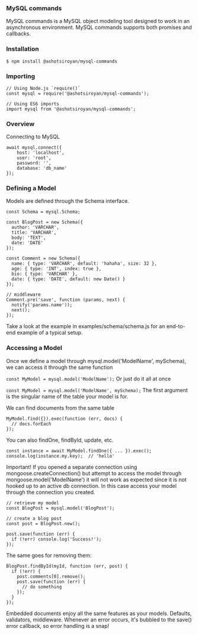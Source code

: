 ### MySQL commands
MySQL commands is a MySQL object modeling tool designed to work in an asynchronous environment. MySQL commands supports both promises and callbacks.

### Installation
`$ npm install @ashotsiroyan/mysql-commands`

### Importing
```
// Using Node.js `require()`
const mysql = require('@ashotsiroyan/mysql-commands');

// Using ES6 imports
import mysql from '@ashotsiroyan/mysql-commands';
```

### Overview
Connecting to MySQL

```
await mysql.connect({
    host: 'localhost',
    user: 'root',
    password: '',
    database: 'db_name'
});
```

### Defining a Model
Models are defined through the Schema interface.

```
const Schema = mysql.Schema;

const BlogPost = new Schema({
  author: 'VARCHAR',
  title: 'VARCHAR',
  body: 'TEXT',
  date: 'DATE'
});
```

```
const Comment = new Schema({
  name: { type: 'VARCHAR', default: 'hahaha', size: 32 },
  age: { type: 'INT', index: true },
  bio: { type: 'VARCHAR' },
  date: { type: 'DATE', default: new Date() }
});

// middleware
Comment.pre('save', function (params, next) {
  notify('params.name'));
  next();
});
```
Take a look at the example in examples/schema/schema.js for an end-to-end example of a typical setup.

### Accessing a Model
Once we define a model through mysql.model('ModelName', mySchema), we can access it through the same function

`const MyModel = mysql.model('ModelName');`
Or just do it all at once

`const MyModel = mysql.model('ModelName', mySchema);`
The first argument is the singular name of the table your model is for. 

We can find documents from the same table

```
MyModel.find({}).exec(function (err, docs) {
  // docs.forEach
});
```
You can also findOne, findById, update, etc.

```
const instance = await MyModel.findOne({ ... }).exec();
console.log(instance.my.key);  // 'hello'
```

Important! If you opened a separate connection using mongoose.createConnection() but attempt to access the model through mongoose.model('ModelName') it will not work as expected since it is not hooked up to an active db connection. In this case access your model through the connection you created.

```
// retrieve my model
const BlogPost = mysql.model('BlogPost');

// create a blog post
const post = BlogPost.new();

post.save(function (err) {
  if (!err) console.log('Success!');
});
```
The same goes for removing them:

```
BlogPost.findById(myId, function (err, post) {
  if (!err) {
    post.comments[0].remove();
    post.save(function (err) {
      // do something
    });
  }
});
```
Embedded documents enjoy all the same features as your models. Defaults, validators, middleware. Whenever an error occurs, it's bubbled to the save() error callback, so error handling is a snap!
